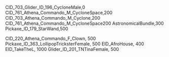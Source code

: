 CID_703_Glider_ID_196_CycloneMale,0
CID_761_Athena_Commando_M_CycloneSpace,200
CID_703_Athena_Commando_M_Cyclone,200
CID_761_Athena_Commando_M_CycloneSpace200
AstronomicalBundle,300
Pickaxe_ID_179_StarWand,500

CID_220_Athena_Commando_F_Clown, 500
Pickaxe_ID_363_LollipopTricksterFemale, 500
EID_AfroHouse, 400
EID_TakeTheL, 1000
Glider_ID_201_TNTinaFemale, 500
